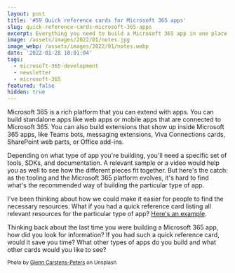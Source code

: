 ```yaml
---
layout: post
title: '#59 Quick reference cards for Microsoft 365 apps'
slug: quick-reference-cards-microsoft-365-apps
excerpt: Everything you need to build a Microsoft 365 app in one place
image: /assets/images/2022/01/notes.jpg
image_webp: /assets/images/2022/01/notes.webp
date: '2022-01-28 10:01:04'
tags:
  - microsoft-365-development
  - newsletter
  - microsoft-365
featured: false
hidden: true
---
```


Microsoft 365 is a rich platform that you can extend with apps. You can build standalone apps like web apps or mobile apps that are connected to Microsoft 365. You can also build extensions that show up inside Microsoft 365 apps, like Teams bots, messaging extensions, Viva Connections cards, SharePoint web parts, or Office add-ins.

Depending on what type of app you're building, you'll need a specific set of tools, SDKs, and documentation. A relevant sample or a video would help you as well to see how the different pieces fit together. But here's the catch: as the tooling and the Microsoft 365 platform evolves, it's hard to find what's the recommended way of building the particular type of app.

I've been thinking about how we could make it easier for people to find the necessary resources. What if you had a quick reference card listing all relevant resources for the particular type of app? [Here's an example](https://github.com/waldekmastykarz/m365-app-quickreference/blob/main/cards/teams-bot-sso-nodejs.md).

Thinking back about the last time you were building a Microsoft 365 app, how did you look for information? If you had such a quick reference card, would it save you time? What other types of apps do you build and what other cards would you like to see?

<small>Photo by <a href="https://unsplash.com/@glenncarstenspeters">Glenn Carstens-Peters</a> on Unsplash</small>
